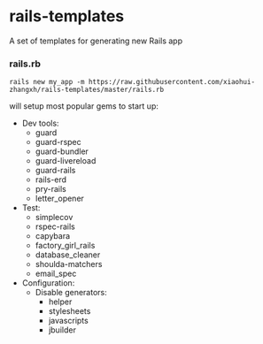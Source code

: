 # rails-templates

A set of templates for generating new Rails app

### rails.rb

`rails new my_app -m https://raw.githubusercontent.com/xiaohui-zhangxh/rails-templates/master/rails.rb`

will setup most popular gems to start up:

- Dev tools:
  - guard
  - guard-rspec
  - guard-bundler
  - guard-livereload
  - guard-rails
  - rails-erd
  - pry-rails
  - letter_opener
- Test:
  - simplecov
  - rspec-rails
  - capybara
  - factory_girl_rails
  - database_cleaner
  - shoulda-matchers
  - email_spec
- Configuration:
  - Disable generators:
    - helper
    - stylesheets
    - javascripts
    - jbuilder
  
